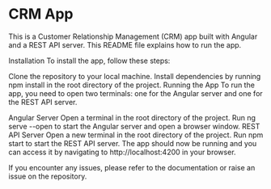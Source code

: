 # CRM App
This is a Customer Relationship Management (CRM) app built with Angular and a REST API server. This README file explains how to run the app.

Installation
To install the app, follow these steps:

Clone the repository to your local machine.
Install dependencies by running npm install in the root directory of the project.
Running the App
To run the app, you need to open two terminals: one for the Angular server and one for the REST API server.

Angular Server
Open a terminal in the root directory of the project.
Run ng serve --open to start the Angular server and open a browser window.
REST API Server
Open a new terminal in the root directory of the project.
Run npm start to start the REST API server.
The app should now be running and you can access it by navigating to http://localhost:4200 in your browser.

If you encounter any issues, please refer to the documentation or raise an issue on the repository.
